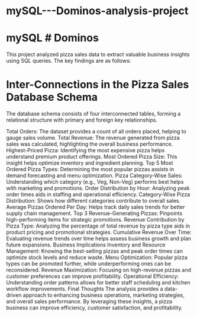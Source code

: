 # mySQL---Dominos-analysis-project
# mySQL # Dominos

This project analyzed pizza sales data to extract valuable business insights using SQL queries. The key findings are as follows:

# Inter-Connections in the Pizza Sales Database Schema
The database schema consists of four interconnected tables, forming a relational structure with primary and foreign key relationships.

Total Orders: The dataset provides a count of all orders placed, helping to gauge sales volume.
Total Revenue: The revenue generated from pizza sales was calculated, highlighting the overall business performance.
Highest-Priced Pizza: Identifying the most expensive pizza helps understand premium product offerings.
Most Ordered Pizza Size: This insight helps optimize inventory and ingredient planning.
Top 5 Most Ordered Pizza Types: Determining the most popular pizzas assists in demand forecasting and menu optimization.
Pizza Category-Wise Sales: Understanding which category (e.g., Veg, Non-Veg) performs best helps with marketing and promotions.
Order Distribution by Hour: Analyzing peak order times aids in staffing and operational efficiency.
Category-Wise Pizza Distribution: Shows how different categories contribute to overall sales.
Average Pizzas Ordered Per Day: Helps track daily sales trends for better supply chain management.
Top 3 Revenue-Generating Pizzas: Pinpoints high-performing items for strategic promotions.
Revenue Contribution by Pizza Type: Analyzing the percentage of total revenue by pizza type aids in product pricing and promotional strategies.
Cumulative Revenue Over Time: Evaluating revenue trends over time helps assess business growth and plan future expansions.
Business Implications
Inventory and Resource Management: Knowing the best-selling pizzas and peak order times can optimize stock levels and reduce waste.
Menu Optimization: Popular pizza types can be promoted further, while underperforming ones can be reconsidered.
Revenue Maximization: Focusing on high-revenue pizzas and customer preferences can improve profitability.
Operational Efficiency: Understanding order patterns allows for better staff scheduling and kitchen workflow improvements.
Final Thoughts
The analysis provides a data-driven approach to enhancing business operations, marketing strategies, and overall sales performance. By leveraging these insights, a pizza business can improve efficiency, customer satisfaction, and profitability.
